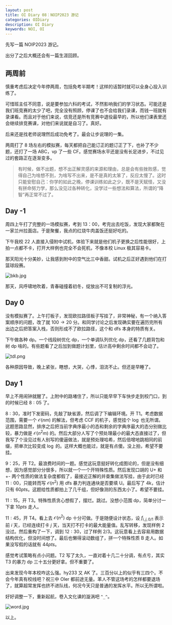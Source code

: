 ```yaml
---
layout: post
title: OI Diary 08：NOIP2023 游记
categories: OIDiary
description: OI Diary
keywords: NOI, OI
---
```


先写一篇 NOIP2023 游记。

出分了之后大概还会有一篇生涯回顾。

## 两周前

慎重考虑后决定今年停两周，包括免考半期考！这样的话暂时就可以全身心投入训练了。

可惜班主任不同意，说是要参加六科的考试，不然影响我们的学习状态。可能还是我们班竞赛的太少了吧，完全没有照顾，停课了也不会给我们录课，而钱一班就有录课看。而且对于他们来说，信竞还是所有竞赛中退役最早的，所以他们课表里还会继续排竞赛课，对他们来说就是自习了。真好。

后来还是找老师说理然后成功免考了。最会让步说理的一集。

两周打了 8 场左右的模拟赛，每天都把自己能订正的题订正了下，也补了不少题，还打了一场 ABC，vp 了一些 CF。感觉赛场水平还是没有长足进步，不过见过的套路正在逐渐变多。

> 有时候，做不出题，想不出正解灵感的来源和理由，总是会有些挫败感，觉得自己为啥想不到，为啥写不出来，是不是真的太笨了，反应太慢了。这时只能安慰自己：你学的如此之晚，停课训练如此之少，既不是天赋怪，又没有拼命努力学，那么没见过各种转化，没学过一些想法和算法，所谓的“降智”再正常不过了。


## Day -1

周四上午打了完整的一场模拟赛，考到 13：00，考完出去吃饭，发现大家都聚在一家兰州拉面店。于是聚餐，我点的红烧牛肉盖饭还挺好吃的。

下午我校 22 人直接入侵附中试机，体验下来就是他们机子更换之后性能很好，上拍一点都不卡，打开大样例也完全不会死机，不像本校 Linux 极其容易卡。

那天阳光十分美妙，让我感到附中的空气比三中香甜。试机之后正好遇到他们在打篮球段赛。

![bkb.jpg](https://s2.loli.net/2023/11/18/agRdAIhfKiENcV3.jpg)

那天，风呼啸地吹着，青春碰撞着初冬，绽放出不可复制的浮光。

## Day 0

没有模拟赛了。上午打板子，发现欧拉路径板子写挂了，非常神秘，有一个纳入答案顺序的问题，改了就 $100\to 20$ 分。和同学讨论之后发现确实要在遍历完所有出边之后把答案入栈，否则形成不了欧拉路径，这个和 dfs 本身的特质有关。

下午做各种 dp。一个线段树优化 dp，一个单调队列优化 dp，还看了几题背包和树 dp 啥的。有些题看了之后加到做题计划里，估计高中剩余时间都不会动了。

![tdl.png](https://s2.loli.net/2023/11/18/ZdLEXexJ3PrVtMu.png)

各种原因导致，晚上紧张，瞎想，大哭，心悸，泪流不止。但还是早睡了。

## Day 1

早上不用闹钟就醒了。上附中的路堵住了，所以只能早早下车快步走到校门口，到的时候已经 $8:05$ 了。

$8:30$，准时下发密码，先敲了缺省源，然后调了下编辑环境。开 T1。考虑数据范围，需要一个 $\mathcal{O}(n m)$ 的解法，但考虑 CCF 的机子，感觉挂个 $\log$ 也无所谓。这题思路显然，排序之后把当前字典序最小的态和剩余的字典序最大的态分别做比较，暴力做是 $\mathcal{O}(n^2 m)$ 的。然后大部分人写了个预处理最小的最大态直接过了，但我写了个没见过有人别写的傻逼做法，就是预处理哈希，然后倍增地跳相同的前缀，把单次比较变成 $\log$ 的。这样大概也能过，就是有点傻。没上拍，希望不要挂。

$9：25$，开 T2。最浪费时间的一题。感觉这玩意挺好转化成图论的，但是没有细想，因为感觉部分分很多，所以就一个一个开特殊性质。然后发现口胡的 U+ 和 +- 两个性质的做法复杂度都假了，最接近正解的并查集做法写挂，由于此时已经 $11:00$，只能转而写 $\mathcal{O}(n^2)$ 用 dfs 暴力判连通块是否要填 U。最后写了 4k，估计只有 $60pts$。这题给性质都拍上了几千组，但好像测的东西太小了。希望不要挂。

$11:15$，开 T3。特殊性质贪心想假了，摆烂。跳过。没想小范围 dp，简单分讨一下拿 $10pts$ 走人。

$11:45$，开 T4。看上去 $\mathcal{O}(n^2)$ dp 十分可做。于是随便设计状态，设 $f_{i,j,0/1}$ 表示前 $i$ 天，已经连续打卡 $j$ 天，当天打不打卡的最大能量值。乱写转移，发现样例 2 没过。然后重构了一下，调到 $12:30$，过了样例 2/3。这玩意看上去容易用数据结构优化，但没时间想了。最后也懒得滚动数组了，拼一个特殊性质 B 走人。如果没写假的话就有 $44pts$。

感觉考试策略有点小问题。T2 写了太久，一直对着十几二十分调，有点亏，其实 T3 的暴力 dp 三十五分更好拿。但不重要了。

出来发现今年本校咋这么强。hy233 又 AK 了。三百分以上的似乎有三四个。不会今年真有校线吧？祝三中 OIer 都前途无量。苯人不管这场考的怎样都要退场了，就算超常发挥也挤不进队线，何况今天只是普通的发挥水平。所以无所谓啦。

好好调整一下，重新起航，卷入文化课的漩涡吧 `^_^`。

![word.jpg](https://s2.loli.net/2023/11/18/e5DCf9L1ImTyWto.jpg)

以上。
